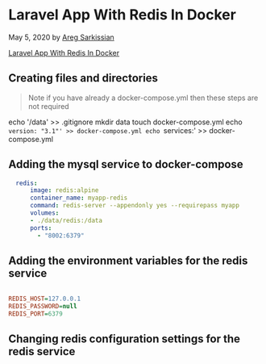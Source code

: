 # Laravel App With Redis In Docker

May 5, 2020 by [Areg Sarkissian](https://aregsar.com/about)

[Laravel App With Redis In Docker](https://aregsar.com/blog/2020/laravel-app-with-redis-in-docker)

## Creating files and directories

> Note if you have already a docker-compose.yml then these steps are not required

echo '/data' >> .gitignore
mkdir data
touch docker-compose.yml
echo `version: "3.1"' >> docker-compose.yml
echo `services:' >> docker-compose.yml

## Adding the mysql service to docker-compose

```yaml
  redis:
      image: redis:alpine
      container_name: myapp-redis
      command: redis-server --appendonly yes --requirepass myapp
      volumes:
      - ./data/redis:/data
      ports:
        - "8002:6379"
```

## Adding the environment variables for the redis service

```ini

REDIS_HOST=127.0.0.1
REDIS_PASSWORD=null
REDIS_PORT=6379
```

## Changing redis configuration settings for the redis service
